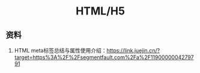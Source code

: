 # <center>HTML/H5<center>
## 资料
1. HTML meta标签总结与属性使用介绍：https://link.juejin.cn/?target=https%3A%2F%2Fsegmentfault.com%2Fa%2F1190000004279791